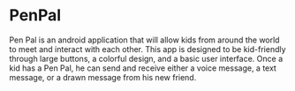 PenPal
======
Pen Pal is an android application that will allow kids from around the world to meet and interact with each other.  This app is designed to be kid-friendly through large buttons, a colorful design, and a basic user interface.  Once a kid has a Pen Pal, he can send and receive either a voice message, a text message, or a drawn message from his new friend. 
